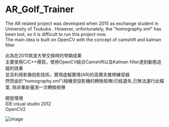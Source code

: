 ﻿# AR_Golf_Trainer
The AR related project was developed when 2015 as exchange student in University of Tsukuba .
However, unfortunately, the "homography.xml" has been lost, so it is difficult to run this project now.
<br>The main idea is built on OpenCV with the concept of camshift and kalman filter 

此為在2015筑波大學交換時的學期成果
<br>主要使用C/C++撰寫，使用OpenCV結合Camshift以及Kalman filter達到動態追蹤的效果
<br>並且利用影像投影技術，實現虛擬實境(AR)的高爾夫推桿練習器
<br>然而由於"homography.xml"(相機至投影機的轉換矩陣)已經遺失,已無法運行此檔案, 除非重新量測一次轉換矩陣

開發環境
<br>IDE:visual studio 2012
<br> OpenCV2

![image](https://github.com/wangchan0708/AR_Golf_Trainer/blob/master/Demo.gif?raw=true)
